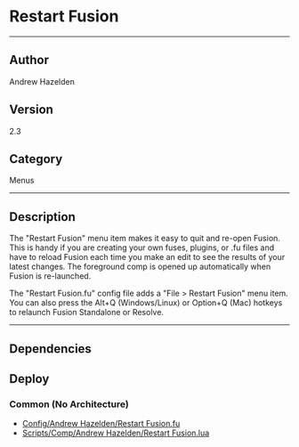 # Restart Fusion
___

## Author
Andrew Hazelden

## Version
2.3

## Category
Menus

___

## Description
<p>The "Restart Fusion" menu item makes it easy to quit and re-open Fusion. This is handy if you are creating your own fuses, plugins, or .fu files and have to reload Fusion each time you make an edit to see the results of your latest changes. The foreground comp is opened up automatically when Fusion is re-launched.</p>

<p>The "Restart Fusion.fu" config file adds a "File &gt; Restart Fusion" menu item. You can also press the Alt+Q (Windows/Linux) or Option+Q (Mac) hotkeys to relaunch Fusion Standalone or Resolve.</p>

___

## Dependencies

## Deploy

### Common (No Architecture)

<ul>
<li><a href="https://gitlab.com/WeSuckLess/Reactor/-/blob/master/Atoms/com.AndrewHazelden.RestartFusion/Config/Andrew Hazelden/Restart Fusion.fu?ref_type=heads">Config/Andrew Hazelden/Restart Fusion.fu</a></li>
<li><a href="https://gitlab.com/WeSuckLess/Reactor/-/blob/master/Atoms/com.AndrewHazelden.RestartFusion/Scripts/Comp/Andrew Hazelden/Restart Fusion.lua?ref_type=heads">Scripts/Comp/Andrew Hazelden/Restart Fusion.lua</a></li>
</ul>
